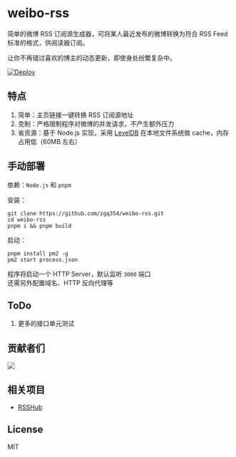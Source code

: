 # weibo-rss

简单的微博 RSS 订阅源生成器，可将某人最近发布的微博转换为符合 RSS Feed 标准的格式，供阅读器订阅。  

让你不再错过喜欢的博主的动态更新，即使身处纷繁复杂中。

[![Deploy](https://www.herokucdn.com/deploy/button.svg)](https://heroku.com/deploy)

## 特点
1. 简单：主页链接一键转换 RSS 订阅源地址
2. 克制：严格限制程序对微博的并发请求，不产生额外压力
3. 省资源：基于 Node.js 实现，采用 [LevelDB](https://github.com/google/leveldb) 在本地文件系统做 cache，内存占用低（60MB 左右）

## 手动部署

依赖：`Node.js` 和 `pnpm`  

安装：
```
git clone https://github.com/zgq354/weibo-rss.git
cd weibo-rss
pnpm i && pnpm build
```

启动：
```
pnpm install pm2 -g
pm2 start process.json
```

程序将启动一个 HTTP Server，默认监听 `3000` 端口  
还需另外配置域名、HTTP 反向代理等

## ToDo
1. 更多的接口单元测试

## 贡献者们
<a href="https://github.com/zgq354/weibo-rss/graphs/contributors">
  <img src="https://contrib.rocks/image?repo=zgq354/weibo-rss" />
</a>

## 相关项目

* [RSSHub](https://github.com/DIYgod/RSSHub)

## License

MIT
